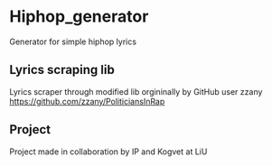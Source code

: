 # Hiphop_generator
Generator for simple hiphop lyrics


## Lyrics scraping lib
Lyrics scraper through modified lib orgininally by GitHub user zzany
https://github.com/zzany/PoliticiansInRap


##	Project
Project made in collaboration by IP and Kogvet at LiU

